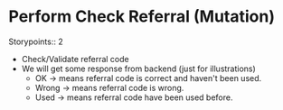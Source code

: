 # Perform Check Referral (Mutation)

Storypoints:: 2

- Check/Validate referral code
- We will get some response from backend (just for illustrations)
	- OK -> means referral code is correct and haven't been used.
	- Wrong -> means referral code is wrong.
	- Used -> means referral code have been used before.